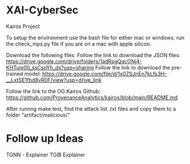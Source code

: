 # XAI-CyberSec
Kairos Project

To setup the environment use the bash file for either mac or windows.
run the check_mps.py file if you are on a mac with apple silicon.

Download the following files:
Follow the link to download the JSON files: https://drive.google.com/drive/folders/1adRsgQqcONj4-KHTujx00_ssCsnYh_ds?usp=sharing
Follow the link to download the pre-trained model: https://drive.google.com/file/d/1x0ZSJnEn7kLfs3H-__LxtSE1fbd8vR0F/view?usp=drive_link

Follow the link to the OG Kairos Github: https://github.com/ProvenanceAnalytics/kairos/blob/main/README.md

After runnng make test, find the attack list .txt files and copy them to a folder "artifact/malicious/"

# Follow up Ideas

TGNN - Explainer
TGIB Explainer 
